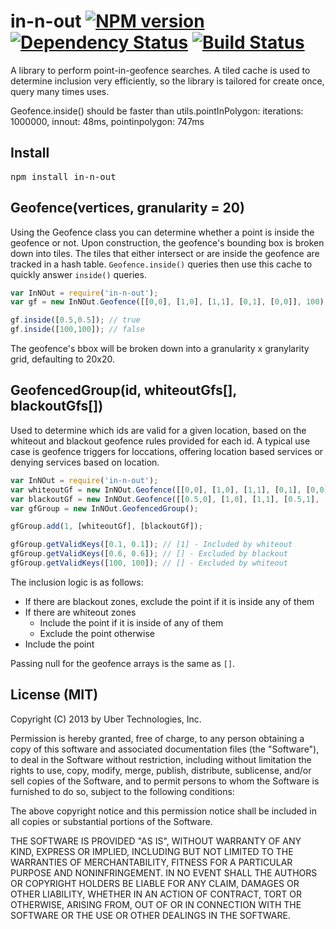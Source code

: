 in-n-out [![NPM version](https://badge.fury.io/js/in-n-out.png)](http://badge.fury.io/js/in-n-out) [![Dependency Status](https://gemnasium.com/uber/in-n-out.png)](https://gemnasium.com/uber/in-n-out) [![Build Status](https://travis-ci.org/uber/in-n-out.png?branch=master)](https://travis-ci.org/uber/in-n-out)
========

A library to perform point-in-geofence searches. A tiled cache is used to determine inclusion very efficiently, so the library is tailored for create once, query many times uses.

Geofence.inside() should be faster than utils.pointInPolygon: iterations: 1000000, innout: 48ms, pointinpolygon: 747ms

Install
-------
<pre>npm install in-n-out</pre>

Geofence(vertices, granularity = 20)
------------------------------------
Using the Geofence class you can determine whether a point is inside the geofence or not. Upon construction, the geofence's bounding box is broken down into tiles. The tiles that either intersect or are inside the geofence are tracked in a hash table. ``Geofence.inside()`` queries then use this cache to quickly answer ``inside()`` queries.

```js
var InNOut = require('in-n-out');
var gf = new InNOut.Geofence([[0,0], [1,0], [1,1], [0,1], [0,0]], 100);

gf.inside([0.5,0.5]); // true
gf.inside([100,100]); // false
```

The geofence's bbox will be broken down into a granularity x granylarity grid, defaulting to 20x20.

GeofencedGroup(id, whiteoutGfs[], blackoutGfs[])
------------------------------------------------
Used to determine which ids are valid for a given location, based on the whiteout and blackout geofence rules provided for each id. A typical use case is geofence triggers for loccations, offering location based services or denying services based on location.

```js
var InNOut = require('in-n-out');
var whiteoutGf = new InNOut.Geofence([[0,0], [1,0], [1,1], [0,1], [0,0]]);
var blackoutGf = new InNOut.Geofence([[0.5,0], [1,0], [1,1], [0.5,1], [0.5, 0]]);
var gfGroup = new InNOut.GeofencedGroup();

gfGroup.add(1, [whiteoutGf], [blackoutGf]);

gfGroup.getValidKeys([0.1, 0.1]); // [1] - Included by whiteout
gfGroup.getValidKeys([0.6, 0.6]); // [] - Excluded by blackout
gfGroup.getValidKeys([100, 100]); // [] - Excluded by whiteout
```

The inclusion logic is as follows:
* If there are blackout zones, exclude the point if it is inside any of them
* If there are whiteout zones
  * Include the point if it is inside of any of them
  * Exclude the point otherwise
* Include the point

Passing null for the geofence arrays is the same as ``[]``.

License (MIT)
-------------
Copyright (C) 2013 by Uber Technologies, Inc.

Permission is hereby granted, free of charge, to any person obtaining a copy of this software and associated documentation files (the "Software"), to deal in the Software without restriction, including without limitation the rights to use, copy, modify, merge, publish, distribute, sublicense, and/or sell copies of the Software, and to permit persons to whom the Software is furnished to do so, subject to the following conditions:

The above copyright notice and this permission notice shall be included in all copies or substantial portions of the Software.

THE SOFTWARE IS PROVIDED "AS IS", WITHOUT WARRANTY OF ANY KIND, EXPRESS OR IMPLIED, INCLUDING BUT NOT LIMITED TO THE WARRANTIES OF MERCHANTABILITY, FITNESS FOR A PARTICULAR PURPOSE AND NONINFRINGEMENT. IN NO EVENT SHALL THE AUTHORS OR COPYRIGHT HOLDERS BE LIABLE FOR ANY CLAIM, DAMAGES OR OTHER LIABILITY, WHETHER IN AN ACTION OF CONTRACT, TORT OR OTHERWISE, ARISING FROM, OUT OF OR IN CONNECTION WITH THE SOFTWARE OR THE USE OR OTHER DEALINGS IN THE SOFTWARE.

